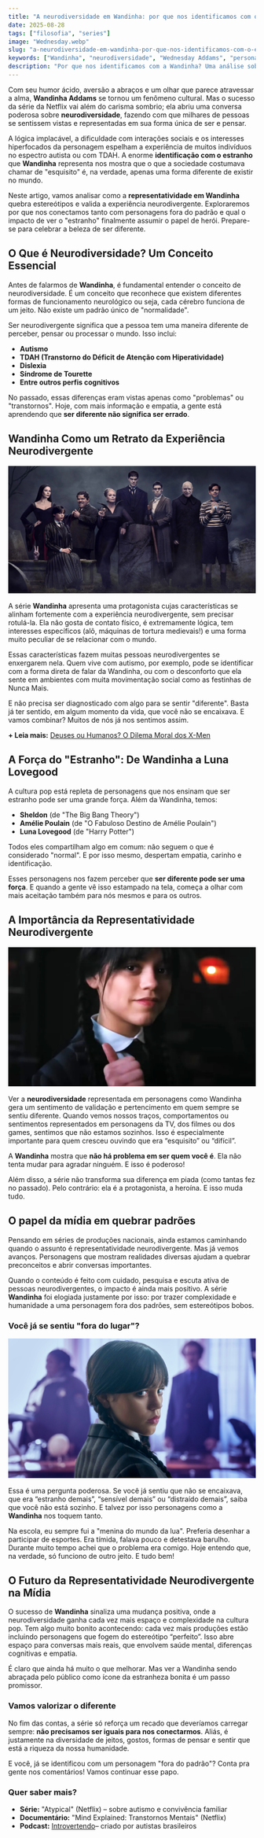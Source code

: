 ```yaml
---
title: "A neurodiversidade em Wandinha: por que nos identificamos com o estranho?"
date: 2025-08-28
tags: ["filosofia", "series"]
image: "Wednesday.webp"
slug: "a-neurodiversidade-em-wandinha-por-que-nos-identificamos-com-o-estranho"
keywords: ["Wandinha", "neurodiversidade", "Wednesday Addams", "personagens neurodivergentes", "Jenna Ortega"]
description: "Por que nos identificamos com a Wandinha? Uma análise sobre neurodiversidade e a força de ser estranho na cultura pop."
---
```


Com seu humor ácido, aversão a abraços e um olhar que parece atravessar a alma, **Wandinha Addams** se tornou um fenômeno cultural. Mas o sucesso da série da Netflix vai além do carisma sombrio; ela abriu uma conversa poderosa sobre **neurodiversidade**, fazendo com que milhares de pessoas se sentissem vistas e representadas em sua forma única de ser e pensar.

A lógica implacável, a dificuldade com interações sociais e os interesses hiperfocados da personagem espelham a experiência de muitos indivíduos no espectro autista ou com TDAH. A enorme **identificação com o estranho** que **Wandinha** representa nos mostra que o que a sociedade costumava chamar de "esquisito" é, na verdade, apenas uma forma diferente de existir no mundo.

Neste artigo, vamos analisar como a **representatividade em Wandinha** quebra estereótipos e valida a experiência neurodivergente. Exploraremos por que nos conectamos tanto com personagens fora do padrão e qual o impacto de ver o "estranho" finalmente assumir o papel de herói. Prepare-se para celebrar a beleza de ser diferente.

## O Que é Neurodiversidade? Um Conceito Essencial

Antes de falarmos de **Wandinha**, é fundamental entender o conceito de neurodiversidade. É um conceito que reconhece que existem diferentes formas de funcionamento neurológico ou seja, cada cérebro funciona de um jeito. Não existe um padrão único de "normalidade".

Ser neurodivergente significa que a pessoa tem uma maneira diferente de perceber, pensar ou processar o mundo. Isso inclui:

*   **Autismo**
*   **TDAH (Transtorno do Déficit de Atenção com Hiperatividade)**
*   **Dislexia**
*   **Síndrome de Tourette**
*   **Entre outros perfis cognitivos**

No passado, essas diferenças eram vistas apenas como "problemas" ou "transtornos". Hoje, com mais informação e empatia, a gente está aprendendo que **ser diferente não significa ser errado**.

## Wandinha Como um Retrato da Experiência Neurodivergente

![addamsfamily](wednesday-s2-addamsfamily.webp)

A série **Wandinha** apresenta uma protagonista cujas características se alinham fortemente com a experiência neurodivergente, sem precisar rotulá-la. Ela não gosta de contato físico, é extremamente lógica, tem interesses específicos (alô, máquinas de tortura medievais!) e uma forma muito peculiar de se relacionar com o mundo.

Essas características fazem muitas pessoas neurodivergentes se enxergarem nela. Quem vive com autismo, por exemplo, pode se identificar com a forma direta de falar da Wandinha, ou com o desconforto que ela sente em ambientes com muita movimentação social como as festinhas de Nunca Mais.

E não precisa ser diagnosticado com algo para se sentir "diferente". Basta já ter sentido, em algum momento da vida, que você não se encaixava. E vamos combinar? Muitos de nós já nos sentimos assim.

**+ Leia mais:** [Deuses ou Humanos? O Dilema Moral dos X-Men](https://nerdatico.com.br/deuses-ou-humanos-o-dilema-moral-dos-x-men/)

## A Força do "Estranho": De Wandinha a Luna Lovegood

A cultura pop está repleta de personagens que nos ensinam que ser estranho pode ser uma grande força. Além da Wandinha, temos:

*   **Sheldon** (de "The Big Bang Theory")
*   **Amélie Poulain** (de "O Fabuloso Destino de Amélie Poulain")
*   **Luna Lovegood** (de "Harry Potter")

Todos eles compartilham algo em comum: não seguem o que é considerado "normal". E por isso mesmo, despertam empatia, carinho e identificação.

Esses personagens nos fazem perceber que **ser diferente pode ser uma força**. E quando a gente vê isso estampado na tela, começa a olhar com mais aceitação também para nós mesmos e para os outros.

## A Importância da Representatividade Neurodivergente

![Wednesday](Wednesday-Thumbs-Up.webp)

Ver a **neurodiversidade** representada em personagens como Wandinha gera um sentimento de validação e pertencimento em quem sempre se sentiu diferente. Quando vemos nossos traços, comportamentos ou sentimentos representados em personagens da TV, dos filmes ou dos games, sentimos que não estamos sozinhos. Isso é especialmente importante para quem cresceu ouvindo que era “esquisito” ou “difícil”.

A **Wandinha** mostra que **não há problema em ser quem você é**. Ela não tenta mudar para agradar ninguém. E isso é poderoso!

Além disso, a série não transforma sua diferença em piada (como tantas fez no passado). Pelo contrário: ela é a protagonista, a heroína. E isso muda tudo.

## O papel da mídia em quebrar padrões

Pensando em séries de produções nacionais, ainda estamos caminhando quando o assunto é representatividade neurodivergente. Mas já vemos avanços. Personagens que mostram realidades diversas ajudam a quebrar preconceitos e abrir conversas importantes.

Quando o conteúdo é feito com cuidado, pesquisa e escuta ativa de pessoas neurodivergentes, o impacto é ainda mais positivo. A série **Wandinha** foi elogiada justamente por isso: por trazer complexidade e humanidade a uma personagem fora dos padrões, sem estereótipos bobos.

### Você já se sentiu "fora do lugar"?

![Jenna-Ortega](Jenna-Ortega.webp)

Essa é uma pergunta poderosa. Se você já sentiu que não se encaixava, que era “estranho demais”, “sensível demais” ou “distraído demais”, saiba que você não está sozinho. E talvez por isso personagens como a **Wandinha** nos toquem tanto.

Na escola, eu sempre fui a "menina do mundo da lua". Preferia desenhar a participar de esportes. Era tímida, falava pouco e detestava barulho. Durante muito tempo achei que o problema era comigo. Hoje entendo que, na verdade, só funciono de outro jeito. E tudo bem!

## O Futuro da Representatividade Neurodivergente na Mídia

O sucesso de **Wandinha** sinaliza uma mudança positiva, onde a neurodiversidade ganha cada vez mais espaço e complexidade na cultura pop. Tem algo muito bonito acontecendo: cada vez mais produções estão incluindo personagens que fogem do estereótipo “perfeito”. Isso abre espaço para conversas mais reais, que envolvem saúde mental, diferenças cognitivas e empatia.

É claro que ainda há muito o que melhorar. Mas ver a Wandinha sendo abraçada pelo público como ícone da estranheza bonita é um passo promissor.

### Vamos valorizar o diferente

No fim das contas, a série só reforça um recado que deveríamos carregar sempre: **não precisamos ser iguais para nos conectarmos**. Aliás, é justamente na diversidade de jeitos, gostos, formas de pensar e sentir que está a riqueza da nossa humanidade.

E você, já se identificou com um personagem "fora do padrão"? Conta pra gente nos comentários! Vamos continuar esse papo.

### Quer saber mais?

*   **Série:** "Atypical" (Netflix) – sobre autismo e convivência familiar
*   **Documentário:** "Mind Explained: Transtornos Mentais" (Netflix)
*   **Podcast:** [Introvertendo](https://www.introvertendo.com.br/)– criado por autistas brasileiros
